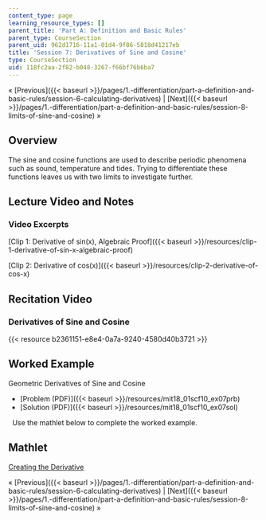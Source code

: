 ```yaml
---
content_type: page
learning_resource_types: []
parent_title: 'Part A: Definition and Basic Rules'
parent_type: CourseSection
parent_uid: 962d1716-11a1-01d4-9f86-5818d41217eb
title: 'Session 7: Derivatives of Sine and Cosine'
type: CourseSection
uid: 118fc2aa-2f82-b048-3267-f66bf76b6ba7
---
```


« [Previous]({{< baseurl >}}/pages/1.-differentiation/part-a-definition-and-basic-rules/session-6-calculating-derivatives) | [Next]({{< baseurl >}}/pages/1.-differentiation/part-a-definition-and-basic-rules/session-8-limits-of-sine-and-cosine) »

Overview
--------

The sine and cosine functions are used to describe periodic phenomena such as sound, temperature and tides. Trying to differentiate these functions leaves us with two limits to investigate further.

Lecture Video and Notes
-----------------------

### Video Excerpts

[Clip 1: Derivative of sin(x), Algebraic Proof]({{< baseurl >}}/resources/clip-1-derivative-of-sin-x-algebraic-proof)

[Clip 2: Derivative of cos(x)]({{< baseurl >}}/resources/clip-2-derivative-of-cos-x)

Recitation Video
----------------

### Derivatives of Sine and Cosine

{{< resource b2361151-e8e4-0a7a-9240-4580d40b3721 >}}

Worked Example
--------------

Geometric Derivatives of Sine and Cosine

*   [Problem (PDF)]({{< baseurl >}}/resources/mit18_01scf10_ex07prb)
*   [Solution (PDF)]({{< baseurl >}}/resources/mit18_01scf10_ex07sol)

  Use the mathlet below to complete the worked example.

Mathlet
-------

[Creating the Derivative](/ans7870/18/18.01SC/f10/mathlets/creatingDerivative.html "Open in a new window.")

« [Previous]({{< baseurl >}}/pages/1.-differentiation/part-a-definition-and-basic-rules/session-6-calculating-derivatives) | [Next]({{< baseurl >}}/pages/1.-differentiation/part-a-definition-and-basic-rules/session-8-limits-of-sine-and-cosine) »